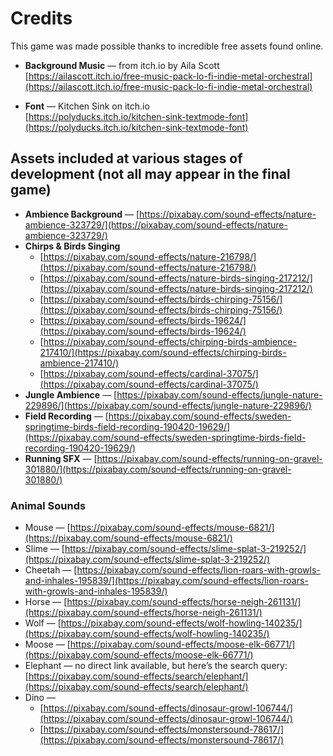 # Credits

This game was made possible thanks to incredible free assets found online.

- **Background Music** — from itch.io by Aila Scott  
  [https://ailascott.itch.io/free-music-pack-lo-fi-indie-metal-orchestral](https://ailascott.itch.io/free-music-pack-lo-fi-indie-metal-orchestral)

- **Font** — Kitchen Sink on itch.io  
  [https://polyducks.itch.io/kitchen-sink-textmode-font](https://polyducks.itch.io/kitchen-sink-textmode-font)

## Assets included at various stages of development (not all may appear in the final game)

- **Ambience Background** — [https://pixabay.com/sound-effects/nature-ambience-323729/](https://pixabay.com/sound-effects/nature-ambience-323729/)
- **Chirps & Birds Singing**  
  - [https://pixabay.com/sound-effects/nature-216798/](https://pixabay.com/sound-effects/nature-216798/)  
  - [https://pixabay.com/sound-effects/nature-birds-singing-217212/](https://pixabay.com/sound-effects/nature-birds-singing-217212/)  
  - [https://pixabay.com/sound-effects/birds-chirping-75156/](https://pixabay.com/sound-effects/birds-chirping-75156/)  
  - [https://pixabay.com/sound-effects/birds-19624/](https://pixabay.com/sound-effects/birds-19624/)  
  - [https://pixabay.com/sound-effects/chirping-birds-ambience-217410/](https://pixabay.com/sound-effects/chirping-birds-ambience-217410/)  
  - [https://pixabay.com/sound-effects/cardinal-37075/](https://pixabay.com/sound-effects/cardinal-37075/)
- **Jungle Ambience** — [https://pixabay.com/sound-effects/jungle-nature-229896/](https://pixabay.com/sound-effects/jungle-nature-229896/)
- **Field Recording** — [https://pixabay.com/sound-effects/sweden-springtime-birds-field-recording-190420-19629/](https://pixabay.com/sound-effects/sweden-springtime-birds-field-recording-190420-19629/)
- **Running SFX** — [https://pixabay.com/sound-effects/running-on-gravel-301880/](https://pixabay.com/sound-effects/running-on-gravel-301880/)

### Animal Sounds

- Mouse — [https://pixabay.com/sound-effects/mouse-6821/](https://pixabay.com/sound-effects/mouse-6821/)
- Slime — [https://pixabay.com/sound-effects/slime-splat-3-219252/](https://pixabay.com/sound-effects/slime-splat-3-219252/)
- Cheetah — [https://pixabay.com/sound-effects/lion-roars-with-growls-and-inhales-195839/](https://pixabay.com/sound-effects/lion-roars-with-growls-and-inhales-195839/)
- Horse — [https://pixabay.com/sound-effects/horse-neigh-261131/](https://pixabay.com/sound-effects/horse-neigh-261131/)
- Wolf — [https://pixabay.com/sound-effects/wolf-howling-140235/](https://pixabay.com/sound-effects/wolf-howling-140235/)
- Moose — [https://pixabay.com/sound-effects/moose-elk-66771/](https://pixabay.com/sound-effects/moose-elk-66771/)
- Elephant — no direct link available, but here’s the search query: [https://pixabay.com/sound-effects/search/elephant/](https://pixabay.com/sound-effects/search/elephant/)
- Dino —  
  - [https://pixabay.com/sound-effects/dinosaur-growl-106744/](https://pixabay.com/sound-effects/dinosaur-growl-106744/)  
  - [https://pixabay.com/sound-effects/monstersound-78617/](https://pixabay.com/sound-effects/monstersound-78617/)
